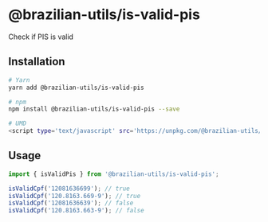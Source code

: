 # @brazilian-utils/is-valid-pis

Check if PIS is valid

## Installation

```sh
# Yarn
yarn add @brazilian-utils/is-valid-pis

# npm
npm install @brazilian-utils/is-valid-pis --save

# UMD
<script type='text/javascript' src='https://unpkg.com/@brazilian-utils/is-valid-pis/dist/index.umd.js'></script>
```

## Usage

```js
import { isValidPis } from '@brazilian-utils/is-valid-pis';

isValidCpf('12081636699'); // true
isValidCpf('120.8163.669-9'); // true
isValidCpf('12081636639'); // false
isValidCpf('120.8163.663-9'); // false
```
